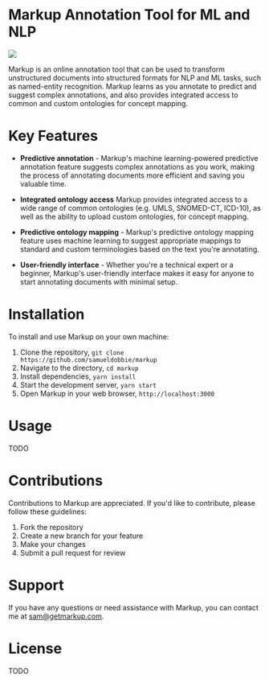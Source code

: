 # Markup Annotation Tool for ML and NLP

![](https://markup-storage.s3.eu-west-2.amazonaws.com/annotate.png)

Markup is an online annotation tool that can be used to transform unstructured documents into structured formats for NLP and ML tasks, such as named-entity recognition. Markup learns as you annotate to predict and suggest complex annotations, and also provides integrated access to common and custom ontologies for concept mapping.

# Key Features

- **Predictive annotation** - Markup's machine learning-powered predictive annotation feature suggests complex annotations as you work, making the process of annotating documents more efficient and saving you valuable time.

- **Integrated ontology access** Markup provides integrated access to a wide range of common ontologies (e.g. UMLS, SNOMED-CT, ICD-10), as well as the ability to upload custom ontologies, for concept mapping.

- **Predictive ontology mapping** - Markup's predictive ontology mapping feature uses machine learning to suggest appropriate mappings to standard and custom terminologies based on the text you're annotating.

- **User-friendly interface** - Whether you're a technical expert or a beginner, Markup's user-friendly interface makes it easy for anyone to start annotating documents with minimal setup.

# Installation

To install and use Markup on your own machine:

1. Clone the repository, `git clone https://github.com/samueldobbie/markup`
1. Navigate to the directory, `cd markup`
1. Install dependencies, `yarn install`
1. Start the development server, `yarn start`
1. Open Markup in your web browser, `http://localhost:3000`

# Usage

TODO

# Contributions

Contributions to Markup are appreciated. If you'd like to contribute, please follow these guidelines:

1. Fork the repository
1. Create a new branch for your feature
1. Make your changes
1. Submit a pull request for review

# Support

If you have any questions or need assistance with Markup, you can contact me at [sam@getmarkup.com](mailto:sam@getmarkup.com).

# License

TODO

